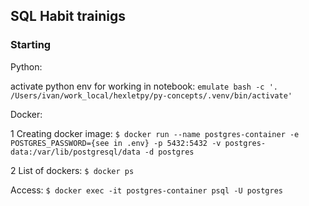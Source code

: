 ## SQL Habit trainigs


### Starting 

Python:

activate python env for working in notebook:
`emulate bash -c '. /Users/ivan/work_local/hexletpy/py-concepts/.venv/bin/activate'`

Docker: 
 

1 Creating docker image:
`$ docker run --name postgres-container -e POSTGRES_PASSWORD={see in .env} -p 5432:5432 -v postgres-data:/var/lib/postgresql/data -d postgres`

2 List of dockers:
`$ docker ps`

Access: 
`$ docker exec -it postgres-container psql -U postgres`




